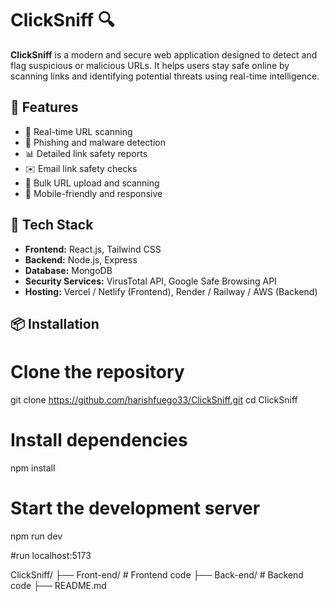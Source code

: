 # ClickSniff 🔍

**ClickSniff** is a modern and secure web application designed to detect and flag suspicious or malicious URLs. It helps users stay safe online by scanning links and identifying potential threats using real-time intelligence.

## 🚀 Features

- 🔐 Real-time URL scanning
- 🧠 Phishing and malware detection
- 📊 Detailed link safety reports
- ✉️ Email link safety checks
- 📁 Bulk URL upload and scanning
- 📱 Mobile-friendly and responsive

## 🧠 Tech Stack

- **Frontend:** React.js, Tailwind CSS
- **Backend:** Node.js, Express
- **Database:** MongoDB
- **Security Services:** VirusTotal API, Google Safe Browsing API
- **Hosting:** Vercel / Netlify (Frontend), Render / Railway / AWS (Backend)

## 📦 Installation
# Clone the repository
git clone https://github.com/harishfuego33/ClickSniff.git
cd ClickSniff

# Install dependencies
npm install

# Start the development server
npm run dev

#run
localhost:5173

ClickSniff/
├── Front-end/        # Frontend code
├── Back-end/        # Backend code
├── README.md
